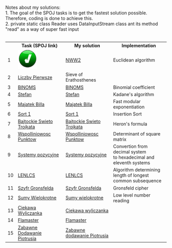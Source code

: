 Notes about my solutions: 
<br>1. The goal of the SPOJ tasks is to get the fastest solution possible. Therefore, coding is done to achieve this.
<br>2. private static class Reader uses DataInputStream class ant its method "read" as a way of super fast input
<br>
<br>
<table>
   <tr align="center" vlign="middle">
      <td> </td> 
      <td><B>Task (SPOJ link)</td> </th>
      <td><B>My solution</td> 
      <td><B>Implementation</td> </th> 
   </tr>
   <tr>
      <td>1</td> 
      <td><a href="https://pl.spoj.com/problems/NWW">
          <img alt="Done" src="https://github.com/Pawel-Iskra/mySPOJ/blob/master/mySPOJ/Done.png"
         width=60" height="60"></a></td> 
      <td><a href="https://github.com/Pawel-Iskra/mySPOJ/blob/master/mySPOJ/NWW2.java">NWW2</a></td> 
      <td>Euclidean algorithm</td>
   </tr>
   <tr>
      <td>2</td> 
      <td><a href="https://pl.spoj.com/problems/PRIME_T/>Liczby pierwsze</a></td> 
      <td><a href="https://github.com/Pawel-Iskra/mySPOJ/blob/master/mySPOJ/LiczbyPierwsze.java">Liczby Pierwsze</a>
      </td> <td>Sieve of Erathosthenes</td>
   </tr>
   <tr>
      <td>3</td> 
      <td><a href="https://pl.spoj.com/problems/BINOMS/">BINOMS</a></td> 
      <td><a href="https://github.com/Pawel-Iskra/mySPOJ/blob/master/mySPOJ/BINOMS.java">BINOMS</a>
      </td> <td>Binomial coefficient</td>
   </tr>
   <tr>
      <td>4</td> 
      <td><a href="https://pl.spoj.com/problems/FZI_STEF/">Stefan</a></td> 
      <td><a href="https://github.com/Pawel-Iskra/mySPOJ/blob/master/mySPOJ/Stefan.java">Stefan</a></td> 
      <td>Kadane's algorithm</td>
   </tr>
    <tr>
      <td>5</td> 
      <td><a href="https://pl.spoj.com/problems/MWP2_2B/">Majatek Billa</a></td> 
      <td><a href="https://github.com/Pawel-Iskra/mySPOJ/blob/master/mySPOJ/MajatekBilla.java">Majatek Billa</a></td>
      <td>Fast modular exponentiation</td>
   </tr>
    <tr>
      <td>6</td> 
      <td><a href="https://pl.spoj.com/problems/PP0506A/">Sort 1</a></td>
      <td><a href="https://github.com/Pawel-Iskra/mySPOJ/blob/master/mySPOJ/Sort1.java">Sort 1</a></td> 
      <td>Insertion Sort</td>
   </tr>
   <tr>
      <td>7</td> 
      <td><a href="https://pl.spoj.com/problems/BAJTST/">Bajtockie Swieto Trojkata</a></td> 
      <td><a href="https://github.com/Pawel-Iskra/mySPOJ/blob/master/mySPOJ/BajtockieSwietoTrojkata.java">Bajtockie Swieto Trojkata</a></td> 
      <td>Heron's formula</td>
   </tr>
   <tr>
      <td>8</td> 
      <td><a href="https://pl.spoj.com/problems/JWSPLIN/">Wspolliniowosc Punktow</a></td> 
      <td><a href="https://github.com/Pawel-Iskra/mySPOJ/blob/master/mySPOJ/WspolliniowoscPunktow.java">Wspolliniowosc Punktow</a></td> 
      <td>Determinant of square matrix</td>
   </tr>
    <tr>
      <td>9</td> 
      <td><a href="https://pl.spoj.com/problems/SYS/">Systemy pozycyjne</a></td>
      <td><a href="https://github.com/Pawel-Iskra/mySPOJ/blob/master/mySPOJ/SystemyPozycyjne.java">Systemy pozycyjne</a></td>
      <td>Convertion from decimal system <br>to hexadecimal and eleventh systems</td>
   </tr>
   <tr>
      <td>10</td> 
      <td><a href="https://pl.spoj.com/problems/LENLCS/">LENLCS</a></td> 
      <td><a href="https://github.com/Pawel-Iskra/mySPOJ/blob/master/mySPOJ/LENLCS.java">LENLCS</a></td> 
      <td>Algorithm determining <br>length of longest common subsequence</td>
   </tr>
   <tr>
      <td>11</td> 
      <td><a href="https://pl.spoj.com/problems/WI_SZYFR/">Szyfr Gronsfelda</a></td>
      <td><a href="https://github.com/Pawel-Iskra/mySPOJ/blob/master/mySPOJ/SzyfrGronsfelda.java">Szyfr Gronsfelda</a></td> 
      <td>Gronsfeld cipher</td>
   </tr>
   <tr>
      <td>12</td>
      <td><a href="https://pl.spoj.com/problems/KC008/">Sumy Wielokrotne</a></td> 
      <td><a href="https://github.com/Pawel-Iskra/mySPOJ/blob/master/mySPOJ/SumyWielokrotne.java">Sumy wielokrotne</a></td> 
      <td>Low level number reading</td>
   </tr>
   <tr>
      <td>13</td> 
      <td><a href="https://pl.spoj.com/problems/ETI06F2/">Ciekawa Wyliczanka</a></td>
      <td><a href="https://github.com/Pawel-Iskra/mySPOJ/blob/master/mySPOJ/CiekawaWyliczanka.java">Ciekawa wyliczanka</a></td>
      <td> </td>
   </tr>
   <tr>
      <td>14</td> 
      <td><a href="https://pl.spoj.com/problems/FLAMASTE/">Flamaster</a></td> 
      <td><a href="https://github.com/Pawel-Iskra/mySPOJ/blob/master/mySPOJ/Flamaster.java">Flamaster</a>
      <td> </td>
   </tr>
    <tr>
      <td>15</td> 
      <td><a href="https://pl.spoj.com/problems/BFN1/">Zabawne Dodawanie Piotrusia</a></td> 
      <td><a href="https://github.com/Pawel-Iskra/mySPOJ/blob/master/mySPOJ/ZabawneDodawaniePiotrusia.java">Zabawne dodawanie Piotrusia</a>
      <td> </td>
   </tr>
   
</table>

